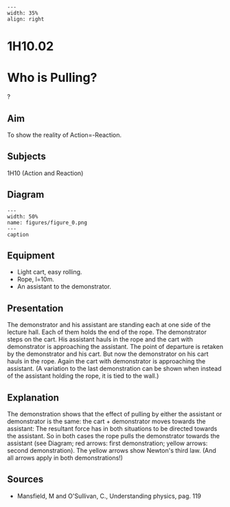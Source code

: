 
```{figure} /figures/busy.png
---
width: 35%
align: right
```
# 1H10.02 
  # Who is Pulling? 
 ?   
  
## Aim   
 To show the reality of Action=-Reaction.    
  
## Subjects   
 1H10 (Action and Reaction)   
  
## Diagram   
   
```{figure} figures/figure_0.png  
---  
width: 50%  
name: figures/figure_0.png  
---  
caption  
``` 
      
  
## Equipment   
 
 *  Light cart, easy rolling. 
 *  Rope, l=10m. 
 *  An assistant to the demonstrator.
       
  
## Presentation   
 The demonstrator and his assistant are standing each at one side of the lecture hall. Each of them holds the end of the rope. The demonstrator steps on the cart. His assistant hauls in the rope and the cart with demonstrator is approaching the assistant. The point of departure is retaken by the demonstrator and his cart. But now the demonstrator on his cart hauls in the rope. Again the cart with demonstrator is approaching the assistant.  (A variation to the last demonstration can be shown when instead of the assistant holding the rope, it is tied to the wall.)    
  
## Explanation   
 The demonstration shows that the effect of pulling by either the assistant or demonstrator is the same: the cart + demonstrator moves towards the assistant: The resultant force has in both situations to be directed towards the assistant. So in both cases the rope pulls the demonstrator towards the assistant (see Diagram; red arrows: first demonstration; yellow arrows: second demonstration). The yellow arrows show Newton's third law. (And all arrows apply in both demonstrations!)    
  
## Sources   
 
 *  Mansfield, M and O'Sullivan, C., Understanding physics, pag. 119
  